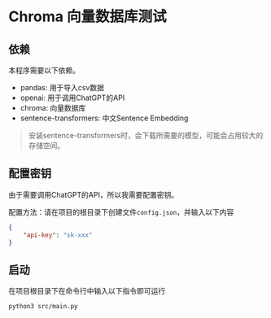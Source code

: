 # Chroma 向量数据库测试

## 依赖

本程序需要以下依赖。

* pandas: 用于导入csv数据
* openai: 用于调用ChatGPT的API
* chroma: 向量数据库
* sentence-transformers: 中文Sentence Embedding

> 安装sentence-transformers时，会下载所需要的模型，可能会占用较大的存储空间。

## 配置密钥

由于需要调用ChatGPT的API，所以我需要配置密钥。

配置方法：请在项目的根目录下创建文件`config.json`，并输入以下内容

```json
{
    "api-key": "sk-xxx"
}
```

## 启动

在项目根目录下在命令行中输入以下指令即可运行
```bash
python3 src/main.py
```
